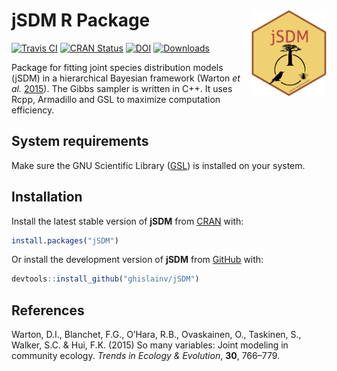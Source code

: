 
<!-- README.md is generated from README.Rmd. Please edit that file -->

# jSDM R Package <img src="man/figures/logo.png" align="right" alt="" width="120" />

[![Travis
CI](https://api.travis-ci.org/ghislainv/jSDM.svg?branch=master)](https://travis-ci.org/ghislainv/jSDM)
[![CRAN
Status](https://www.r-pkg.org/badges/version/jSDM)](https://cran.r-project.org/package=jSDM)
[![DOI](https://zenodo.org/badge/DOI/10.5281/zenodo.3253460.svg)](https://doi.org/10.5281/zenodo.3253460)
[![Downloads](https://cranlogs.r-pkg.org/badges/jSDM)](https://cran.r-project.org/package=jSDM)

Package for fitting joint species distribution models (jSDM) in a
hierarchical Bayesian framework (Warton *et al.*
[2015](#ref-Warton2015)). The Gibbs sampler is written in C++. It uses
Rcpp, Armadillo and GSL to maximize computation efficiency.

## System requirements

Make sure the GNU Scientific Library
([GSL](https://www.gnu.org/software/gsl/)) is installed on your system.

## Installation

Install the latest stable version of **jSDM** from
[CRAN](https://cran.r-project.org/) with:

``` r
install.packages("jSDM")
```

Or install the development version of **jSDM** from
[GitHub](https://github.com/ghislainv/jSDM)
with:

``` r
devtools::install_github("ghislainv/jSDM")
```

<!-- ## Available functions  -->

<!-- The package includes the following functions to fit various species distribution models :  -->

<!-- |                function                |    data type     |                      fitted model                                 | -->

<!-- |:---------------------------------------|-----------------:|-----------------------------------------------:| -->

<!-- | jSDM_binomial_logit_one_species        | presence-absence |  $y_n \sim \mathcal{B}inomial(\theta_n, t_n)  where, / logit(\theta_n) = X_n \beta$ | -->

<!-- `jSDM_binomial_logit`                    | presence-absence |  $y_{ij} \sim \mathcal{B}inomial(\theta_{ij}, t_i) \ where, \ logit(\theta_{ij}) = X_i \beta_j$ | -->

<!-- | jSDM_binomial_logit_rand_site          | presence-absence |  $y_{ij} \sim \mathcal{B}inomial(\theta_{ij}, t_i) \ where, \  logit(\theta_{ij}) = X_i \beta_j \ and \ \alpha_i \sim \mathcal{N}(0,V_{\alpha})$ | -->

<!-- | jSDM_binomial_logit_lv                 | presence-absence |   $y_{ij} \sim \mathcal{B}inomial(\theta_{ij}, t_i) \ where, \ logit(\theta_{ij}) = X_i \beta_j + W_i \lambda_j$ | -->

<!-- | jSDM_binomial_logit_rand_site_lv       | presence-absence |  $y_{ij} \sim \mathcal{B}inomial(\theta_ij, t_i) \ where, \ logit(\theta_{ij}) = X_i \beta_j +  W_i \lambda_j + \alpha_i \ and \  \alpha_i \sim \mathcal{N}(0,V_{\alpha})$ | -->

<!-- | jSDM_binomial_probit_block_one_species | presence-absence |  $y_n \sim \mathcal{B}inomial(\theta_n, t_n) \ where, \ probit(\theta_n) = X_n \beta$ | -->

<!-- | jSDM_binomial_probit_block             | presence-absence |   $y_{ij} \sim \mathcal{B}inomial(\theta_{ij}, t_i) \ where, \ probit(\theta_{ij}) = X_i \beta_j$ | -->

<!-- | jSDM_binomial_probit_block_rand_site   | presence-absence | $y_{ij} \sim \mathcal{B}inomial(\theta_{ij}, t_i) \ where, \ probit(\theta_{ij}) = X_i \beta_j + \alpha_i \ and \  \alpha_i \sim \mathcal{N}(0,V_{\alpha})$ | -->

<!-- | jSDM_binomial_probit_block_lv          | presence-absence |  $y_{ij} \sim \mathcal{B}inomial(\theta_{ij}, t_i) \ where, \ probit(\theta_{ij}) = X_i \beta_j + W_i \lambda_j$ | -->

<!-- | `jSDM_binomial_probit_block_rand_site_lv` | presence-absence |  $y_{ij} \sim \mathcal{B}inomial(\theta_{ij}, t_i) \ where, \ probit(\theta_{ij}) = X_i \beta_j +  W_i \lambda_j + \alpha_i \ and \  \alpha_i \sim \mathcal{N}(0,V_{\alpha})$ | -->

## References

<div id="refs" class="references">

<div id="ref-Warton2015">

Warton, D.I., Blanchet, F.G., O’Hara, R.B., Ovaskainen, O., Taskinen,
S., Walker, S.C. & Hui, F.K. (2015) So many variables: Joint modeling in
community ecology. *Trends in Ecology & Evolution*, **30**, 766–779.

</div>

</div>
